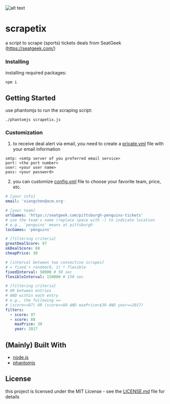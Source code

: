 ![alt text](https://cdnd.icons8.com/wp-content/uploads/2015/06/Website-Under-Construction.jpg "under construction")

# scrapetix

a script to scrape (sports) tickets deals from SeatGeek (https://seatgeek.com/)

### Installing
installing required packages:
```shell
npm i
```

## Getting Started
use phantomjs to run the scraping script:
```shell
./phantomjs scrapetix.js
```
### Customization
1. to receive deal alert via email, you need to create a [private.yml](private.yml) file with your email information
```
smtp: <smtp server of you preferred email service>
port: <the port number>
user: <your user name>
pass: <your password>
```
2. you can customize [config.yml](config.yml) file to choose your favorite team, price, etc.
```yaml
# [your info]
email: 'xiangchen@acm.org'

# [your team]
urlGames: 'https://seatgeek.com/pittsburgh-penguins-tickets'
# use the team's name (replace space with -) to indicate location
# e.g., 'penguins' means at pittsburgh
locGames: 'penguins'

# [filtering criteria]
greatDealScore: 97
okDealScore: 88
cheapPrice: 30

# [interval between two consective scrapes]
# = fixed + random(0, 1) * flexible
fixedInterval: 50000 # 50 sec
flexibleInterval: 150000 # 150 sec

# [filtering criteria]
# OR between entries
# AND within each entry
# e.g., the following == 
# (score>=97) OR (score>=88 AND maxPrice<$30 AND year==2017)
filters:
  - score: 97
  - score: 88
    maxPrice: 30
    year: 2017
```

## (Mainly) Built With
* [node.js](https://nodejs.org/)
* [phantomjs](http://phantomjs.org/)

## License

this project is licensed under the MIT License - see the [LICENSE.md](LICENSE.md) file for details
